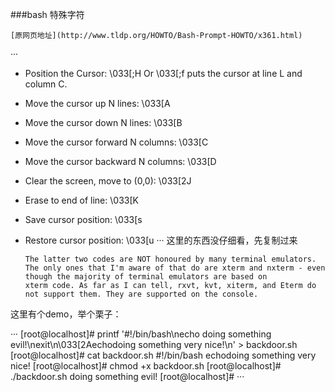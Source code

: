 ###bash 特殊字符 

    [原网页地址](http://www.tldp.org/HOWTO/Bash-Prompt-HOWTO/x361.html)

···
- Position the Cursor:
  \033[<L>;<C>H
     Or
  \033[<L>;<C>f
  puts the cursor at line L and column C.
- Move the cursor up N lines:
  \033[<N>A
- Move the cursor down N lines:
  \033[<N>B
- Move the cursor forward N columns:
  \033[<N>C
- Move the cursor backward N columns:
  \033[<N>D

- Clear the screen, move to (0,0):
  \033[2J
- Erase to end of line:
  \033[K

- Save cursor position:
  \033[s
- Restore cursor position:
  \033[u
···
这里的东西没仔细看，先复制过来

      The latter two codes are NOT honoured by many terminal emulators.
      The only ones that I'm aware of that do are xterm and nxterm - even though the majority of terminal emulators are based on 
      xterm code. As far as I can tell, rxvt, kvt, xiterm, and Eterm do not support them. They are supported on the console.

这里有个demo，举个栗子：

···
[root@localhost]# printf '#!/bin/bash\necho doing something evil!\nexit\n\033[2Aechodoing something very nice!\n' > backdoor.sh
[root@localhost]# cat backdoor.sh 
#!/bin/bash
echodoing something very nice!
[root@localhost]# chmod +x backdoor.sh 
[root@localhost]# ./backdoor.sh 
doing something evil!
[root@localhost]# 
···

